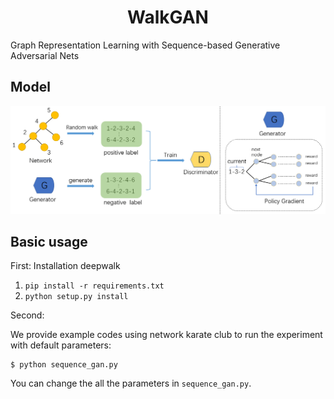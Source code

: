 <div align="center">
    <h1>
        WalkGAN
    </h1>
</div>

Graph Representation Learning with Sequence-based Generative Adversarial Nets

## Model
<div align="center">
  <img src="pics/model.png">
</div>

## Basic usage

First:
Installation deepwalk

1. `pip install -r requirements.txt`
2. `python setup.py install`

Second:

We provide example codes using network karate club to run the experiment with default parameters:

```
$ python sequence_gan.py
```
You can change the all the parameters in `sequence_gan.py`.


